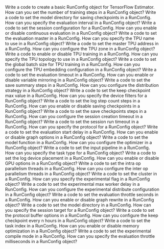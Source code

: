 Write a code to create a basic RunConfig object for TensorFlow Estimator.
How can you set the number of training steps in a RunConfig object?
Write a code to set the model directory for saving checkpoints in a RunConfig.
How can you specify the evaluation interval in a RunConfig object?
Write a code to set the session configuration for a RunConfig.
How can you enable or disable continuous evaluation in a RunConfig object?
Write a code to set the evaluation master in a RunConfig.
How can you specify the TPU name to use in a RunConfig object?
Write a code to set the master TPU address in a RunConfig.
How can you configure the TPU zone in a RunConfig object?
Write a code to enable or disable TPU training in a RunConfig.
How can you specify the TPU topology to use in a RunConfig object?
Write a code to set the global batch size for TPU training in a RunConfig.
How can you configure the TPU embedding configuration in a RunConfig object?
Write a code to set the evaluation timeout in a RunConfig.
How can you enable or disable variable mirroring in a RunConfig object?
Write a code to set the save summary steps in a RunConfig.
How can you configure the distribution strategy in a RunConfig object?
Write a code to set the keep checkpoint max value in a RunConfig.
How can you specify the device filters for a RunConfig object?
Write a code to set the log step count steps in a RunConfig.
How can you enable or disable saving checkpoints in a RunConfig object?
Write a code to set the save checkpoints steps in a RunConfig.
How can you configure the session creation timeout in a RunConfig object?
Write a code to set the session run timeout in a RunConfig.
How can you specify the protocol for a RunConfig object?
Write a code to set the evaluation start delay in a RunConfig.
How can you enable or disable graph options in a RunConfig object?
Write a code to set the model function in a RunConfig.
How can you configure the optimizer in a RunConfig object?
Write a code to set the input pipeline in a RunConfig.
How can you specify the task type for a RunConfig object?
Write a code to set the log device placement in a RunConfig.
How can you enable or disable GPU options in a RunConfig object?
Write a code to set the intra op parallelism threads in a RunConfig.
How can you configure the inter op parallelism threads in a RunConfig object?
Write a code to set the cluster in a RunConfig.
How can you specify the experimental flag in a RunConfig object?
Write a code to set the experimental max worker delay in a RunConfig.
How can you configure the experimental distribute configuration in a RunConfig object?
Write a code to set the evaluation throttle seconds in a RunConfig.
How can you enable or disable graph rewrite in a RunConfig object?
Write a code to set the model directory in a RunConfig.
How can you specify the session target for a RunConfig object?
Write a code to set the protocol buffer options in a RunConfig.
How can you configure the keep checkpoint every n hours in a RunConfig object?
Write a code to set the task index in a RunConfig.
How can you enable or disable memory optimization in a RunConfig object?
Write a code to set the experimental compile mode in a RunConfig.
How can you specify the evaluation throttle milliseconds in a RunConfig object?